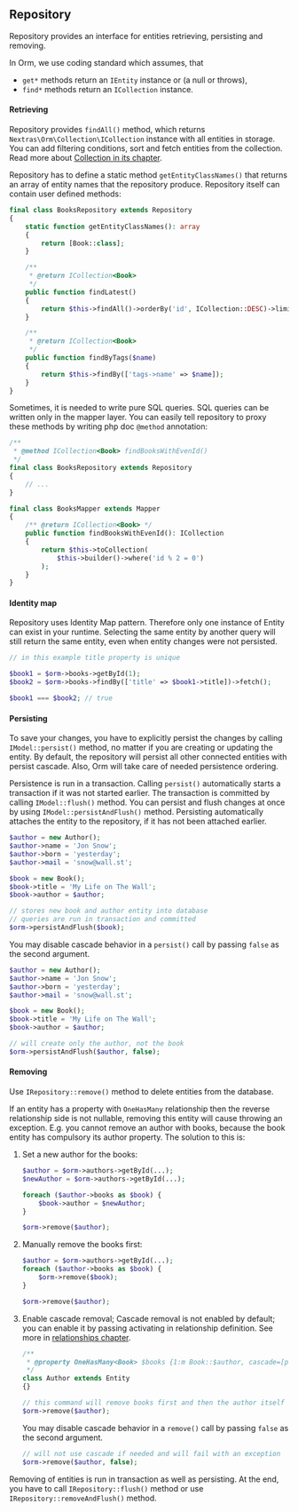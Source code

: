 ## Repository

Repository provides an interface for entities retrieving, persisting and removing.

<div class="advice">

In Orm, we use coding standard which assumes, that
- `get*` methods return an `IEntity` instance or (a null or throws),
- `find*` methods return an `ICollection` instance.
</div>

#### Retrieving

Repository provides `findAll()` method, which returns `Nextras\Orm\Collection\ICollection` instance with all entities in storage. You can add filtering conditions, sort and fetch entities from the collection. Read more about [Collection in its chapter](collection).

Repository has to define a static method `getEntityClassNames()` that returns an array of entity names that the repository produce. Repository itself can contain user defined methods:

```php
final class BooksRepository extends Repository
{
	static function getEntityClassNames(): array
	{
		return [Book::class];
	}

	/**
	 * @return ICollection<Book>
	 */
	public function findLatest()
	{
		return $this->findAll()->orderBy('id', ICollection::DESC)->limitBy(3);
	}

	/**
	 * @return ICollection<Book>
	 */
	public function findByTags($name)
	{
		return $this->findBy(['tags->name' => $name]);
	}
}
```

Sometimes, it is needed to write pure SQL queries. SQL queries can be written only in the mapper layer. You can easily tell repository to proxy these methods by writing php doc `@method` annotation:

```php
/**
 * @method ICollection<Book> findBooksWithEvenId()
 */
final class BooksRepository extends Repository
{
	// ...
}

final class BooksMapper extends Mapper
{
	/** @return ICollection<Book> */
	public function findBooksWithEvenId(): ICollection
	{
		return $this->toCollection(
			$this->builder()->where('id % 2 = 0')
		);
	}
}
```

#### Identity map

Repository uses Identity Map pattern. Therefore only one instance of Entity can exist in your runtime. Selecting the same entity by another query will still return the same entity, even when entity changes were not persisted.

```php
// in this example title property is unique

$book1 = $orm->books->getById(1);
$book2 = $orm->books->findBy(['title' => $book1->title])->fetch();

$book1 === $book2; // true
```

#### Persisting

To save your changes, you have to explicitly persist the changes by calling `IModel::persist()` method, no matter if you are creating or updating the entity. By default, the repository will persist all other connected entities with persist cascade. Also, Orm will take care of needed persistence ordering.

Persistence is run in a transaction. Calling `persist()` automatically starts a transaction if it was not started earlier. The transaction is committed by calling `IModel::flush()` method. You can persist and flush changes at once by using `IModel::persistAndFlush()` method. Persisting automatically attaches the entity to the repository, if it has not been attached earlier.

```php
$author = new Author();
$author->name = 'Jon Snow';
$author->born = 'yesterday';
$author->mail = 'snow@wall.st';

$book = new Book();
$book->title = 'My Life on The Wall';
$book->author = $author;

// stores new book and author entity into database
// queries are run in transaction and committed
$orm->persistAndFlush($book);

```

You may disable cascade behavior in a `persist()` call by passing `false` as the second argument.

```php
$author = new Author();
$author->name = 'Jon Snow';
$author->born = 'yesterday';
$author->mail = 'snow@wall.st';

$book = new Book();
$book->title = 'My Life on The Wall';
$book->author = $author;

// will create only the author, not the book
$orm->persistAndFlush($author, false);
```

#### Removing

Use `IRepository::remove()` method to delete entities from the database.

If an entity has a property with `OneHasMany` relationship then the reverse relationship side is not nullable, removing this entity will cause throwing an exception. E.g. you cannot remove an author with books, because the book entity has compulsory its author property. The solution to this is:

1) Set a new author for the books:

	```php
	$author = $orm->authors->getById(...);
	$newAuthor = $orm->authors->getById(...);

	foreach ($author->books as $book) {
		$book->author = $newAuthor;
	}

	$orm->remove($author);
	```

2) Manually remove the books first:

	```php
	$author = $orm->authors->getById(...);
	foreach ($author->books as $book) {
		$orm->remove($book);
	}

	$orm->remove($author);
	```

3) Enable cascade removal; Cascade removal is not enabled by default; you can enable it by passing activating in relationship definition. See more in [relationships chapter](Relationships).

	```php
	/**
	 * @property OneHasMany<Book> $books {1:m Book::$author, cascade=[persist, remove]}
	 */
	class Author extends Entity
	{}

	// this command will remove books first and then the author itself
	$orm->remove($author);
	```

	You may disable cascade behavior in a `remove()` call by passing `false` as the second argument.

	```php
	// will not use cascade if needed and will fail with an exception
	$orm->remove($author, false);
	```


Removing of entities is run in transaction as well as persisting. At the end, you have to call `IRepository::flush()` method or use `IRepository::removeAndFlush()` method.
